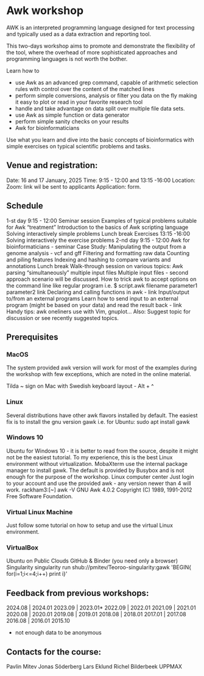 # Awk workshop
AWK is an interpreted programming language designed for text processing and typically used as a data extraction and reporting tool.

This two-days workshop aims to promote and demonstrate the flexibility of the tool, where the overhead of more sophisticated approaches and programming languages is not worth the bother.

Learn how to

- use Awk as an advanced grep command, capable of arithmetic selection rules with control over the content of the matched lines
- perform simple conversions, analysis or filter you data on the fly making it easy to plot or read in your favorite research tool
- handle and take advantage on data split over multiple file data sets.
- use Awk as simple function or data generator
- perform simple sanity checks on your results
- Awk for bioinformaticians

Use what you learn and dive into the basic concepts of bioinformatics with simple exercises on typical scientific problems and tasks.

## Venue and registration:

Date: 16 and 17 January, 2025
Time: 9:15 - 12:00 and 13:15 -16:00
Location: Zoom: link wil be sent to applicants
Application: form.

## Schedule

1-st day 9:15 - 12:00
Seminar session
Examples of typical problems suitable for Awk “treatment”
Introduction to the basics of Awk scripting language
Solving interactively simple problems
Lunch break
Exercises 13:15 -16:00
Solving interactively the exercise problems
2-nd day 9:15 - 12:00
Awk for bioinformaticians - seminar
Case Study: Manipulating the output from a genome analysis - vcf and gff
Filtering and formatting raw data
Counting and piling features
Indexing and hashing to compare variants and annotations
Lunch break
Walk-through session on various topics:
Awk parsing “simultaneously” multiple input files
Multiple input files - second approach scenario will be discussed.
How to trick awk to accept options on the command line like regular program i.e. $ script.awk filename parameter1 parameter2 link
Declaring and calling functions in awk - link
Input/output to/from an external programs
Learn how to send input to an external program (might be based on your data) and read the result back - link
Handy tips: awk oneliners use with Vim, gnuplot…
Also: Suggest topic for discussion or see recently suggested topics.

## Prerequisites

### MacOS
The system provided awk version will work for most of the examples during the workshop with few exceptions, which are noted in the online material.

Tilda ~ sign on Mac with Swedish keyboard layout - Alt + ^

### Linux

Several distributions have other awk flavors installed by default. The easiest fix is to install the gnu version gawk i.e. for Ubuntu: sudo apt install gawk

### Windows 10

Ubuntu for Windows 10 - it is better to read from the source, despite it might not be the easiest tutorial. To my experience, this is the best Linux environment without virtualization.
MobaXterm use the internal package manager to install gawk. The default is provided by Busybox and is not enough for the purpose of the workshop.
Linux computer center
Just login to your account and use the provided awk - any version newer than 4 will work.
rackham3:[~] awk -V GNU Awk 4.0.2 Copyright (C) 1989, 1991-2012 Free Software Foundation.

### Virtual Linux Machine

Just follow some tutorial on how to setup and use the virtual Linux environment.

### VirtualBox

Ubuntu on Public Clouds
GitHub & Binder (you need only a browser)
Singularity
singularity run shub://pmitev/Teoroo-singularity:gawk 'BEGIN{ for(i=1;i<=4;i++) print i}'

## Feedback from previous workshops:

2024.08 | 2024.01
2023.09 | 2023.01*
2022.09 | 2022.01
​2021.09 | 2021.01
2020.08 | 2020.01
2019.08 | 2019.01
2018.08 | 2018.01
2017.01 | 2017.08
2016.08 | 2016.01
2015.10
* not enough data to be anonymous

## Contacts for the course:

Pavlin Mitev
Jonas Söderberg
Lars Eklund
Richel Bilderbeek
UPPMAX

